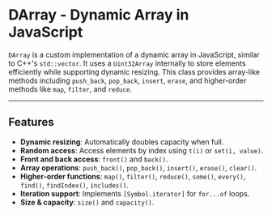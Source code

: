 # DArray - Dynamic Array in JavaScript

`DArray` is a custom implementation of a dynamic array in JavaScript, similar to C++'s `std::vector`. It uses a `Uint32Array` internally to store elements efficiently while supporting dynamic resizing. This class provides array-like methods including `push_back`, `pop_back`, `insert`, `erase`, and higher-order methods like `map`, `filter`, and `reduce`.

---

## Features

- **Dynamic resizing**: Automatically doubles capacity when full.
- **Random access**: Access elements by index using `t(i)` or `set(i, value)`.
- **Front and back access**: `front()` and `back()`.
- **Array operations**: `push_back()`, `pop_back()`, `insert()`, `erase()`, `clear()`.
- **Higher-order functions**: `map()`, `filter()`, `reduce()`, `some()`, `every()`, `find()`, `findIndex()`, `includes()`.
- **Iteration support**: Implements `[Symbol.iterator]` for `for...of` loops.
- **Size & capacity**: `size()` and `capacity()`.
